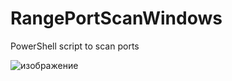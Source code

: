 # RangePortScanWindows
PowerShell script to scan ports

![изображение](https://user-images.githubusercontent.com/112577182/231958359-f0e7e38f-6d09-4b00-aab4-d8fb13a91e1b.png)

